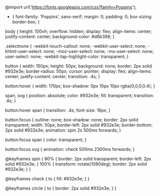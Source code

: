 @import url('https://fonts.googleapis.com/css?family=Poppins');

* {
  font-family: 'Poppins', sans-serif;
  margin: 0;
  padding: 0;
  box-sizing: border-box;
}

body {
  height: 100vh;
  overflow: hidden;
  display: flex;
  align-items: center;
  justify-content: center;
  background-color: #d6b398;
}

.selectnone {
  -webkit-touch-callout: none;
  -webkit-user-select: none;
  -khtml-user-select: none;
  -moz-user-select: none;
  -ms-user-select: none;
  user-select: none;
  -webkit-tap-highlight-color: transparent;
}

button {
  width: 150px;
  height: 50px;
  background: none;
  border: 2px solid #932e3e;
  border-radius: 50px;
  cursor: pointer;
  display: flex;
  align-items: center;
  justify-content: center;
  transition: .4s;
}

button:hover {
  width: 170px;
  box-shadow: 0px 10px 10px rgba(0,0,0,0.4);
}

span, svg {
  position: absolute;
  color: #932e3e;
  fill: transparent;
  transition: .4s;
}

button:hover span {
  transition: .4s;
  font-size: 16px;
}

button:focus {
  outline: none;
  box-shadow: none;
  border: 2px solid transparent;
  width: 50px;
  border-left: 2px solid #932e3e;
  border-bottom: 2px solid #932e3e;
  animation: spin 2s 500ms forwards;
}

button:focus span {
  color: transparent;
}

button:focus svg {
  animation: check 500ms 2300ms forwards;
}

@keyframes spin {
  80% {
    border: 2px solid transparent;
    border-left: 2px solid #932e3e;
  }
  100% {
    transform: rotate(1080deg);
    border: 2px solid #932e3e;
  }
}

@keyframes check {
  to {
    fill: #932e3e;
  }
}

@keyframes circle {
  to {
    border: 2px solid #932e3e;
  }
}

